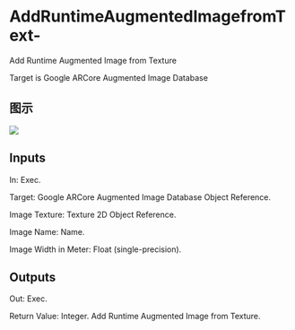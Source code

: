 # AddRuntimeAugmentedImagefromText-

Add Runtime Augmented Image from Texture

Target is Google ARCore Augmented Image Database

## 图示

![]($-20221218-19150720.png)

## Inputs

In: Exec.

Target: Google ARCore Augmented Image Database Object Reference.

Image Texture: Texture 2D Object Reference.

Image Name: Name.

Image Width in Meter: Float (single-precision).  

## Outputs

Out: Exec.

Return Value: Integer. Add Runtime Augmented Image from Texture.

